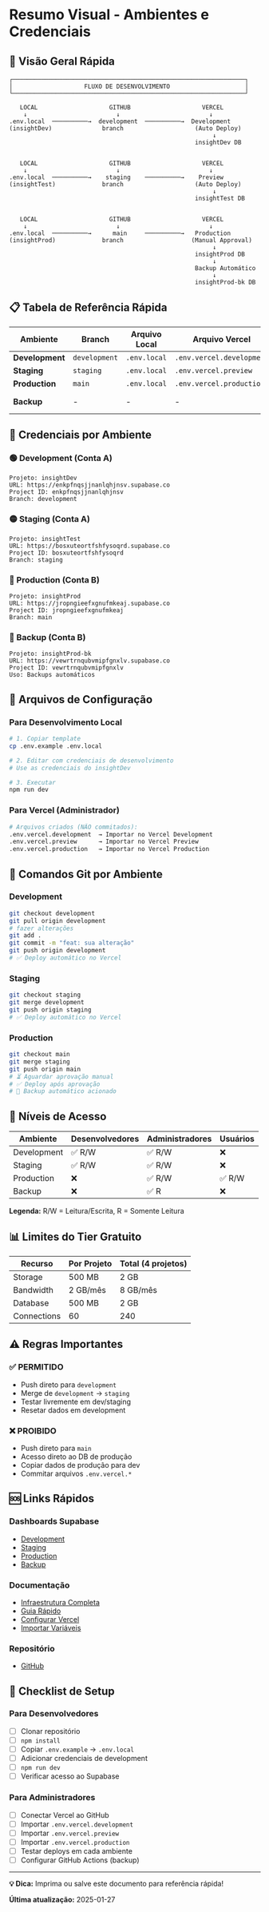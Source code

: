 # Resumo Visual - Ambientes e Credenciais

## 🎯 Visão Geral Rápida

```
┌─────────────────────────────────────────────────────────────────┐
│                    FLUXO DE DESENVOLVIMENTO                     │
└─────────────────────────────────────────────────────────────────┘

   LOCAL                    GITHUB                    VERCEL
    ↓                         ↓                         ↓
.env.local  ──────────→  development  ──────────→  Development
(insightDev)              branch                    (Auto Deploy)
                                                         ↓
                                                    insightDev DB
                                                         
                                                         
   LOCAL                    GITHUB                    VERCEL
    ↓                         ↓                         ↓
.env.local  ──────────→    staging    ──────────→    Preview
(insightTest)             branch                    (Auto Deploy)
                                                         ↓
                                                    insightTest DB


   LOCAL                    GITHUB                    VERCEL
    ↓                         ↓                         ↓
.env.local  ──────────→      main     ──────────→   Production
(insightProd)             branch                   (Manual Approval)
                                                         ↓
                                                    insightProd DB
                                                         ↓
                                                    Backup Automático
                                                         ↓
                                                    insightProd-bk DB
```

## 📋 Tabela de Referência Rápida

| Ambiente | Branch | Arquivo Local | Arquivo Vercel | Projeto Supabase | Deploy |
|----------|--------|---------------|----------------|------------------|--------|
| **Development** | `development` | `.env.local` | `.env.vercel.development` | insightDev | Automático |
| **Staging** | `staging` | `.env.local` | `.env.vercel.preview` | insightTest | Automático |
| **Production** | `main` | `.env.local` | `.env.vercel.production` | insightProd | Manual |
| **Backup** | - | - | - | insightProd-bk | Automático |

## 🔑 Credenciais por Ambiente

### 🟢 Development (Conta A)
```
Projeto: insightDev
URL: https://enkpfnqsjjnanlqhjnsv.supabase.co
Project ID: enkpfnqsjjnanlqhjnsv
Branch: development
```

### 🟡 Staging (Conta A)
```
Projeto: insightTest
URL: https://bosxuteortfshfysoqrd.supabase.co
Project ID: bosxuteortfshfysoqrd
Branch: staging
```

### 🔴 Production (Conta B)
```
Projeto: insightProd
URL: https://jropngieefxgnufmkeaj.supabase.co
Project ID: jropngieefxgnufmkeaj
Branch: main
```

### 💾 Backup (Conta B)
```
Projeto: insightProd-bk
URL: https://vewrtrnqubvmipfgnxlv.supabase.co
Project ID: vewrtrnqubvmipfgnxlv
Uso: Backups automáticos
```

## 📁 Arquivos de Configuração

### Para Desenvolvimento Local
```bash
# 1. Copiar template
cp .env.example .env.local

# 2. Editar com credenciais de desenvolvimento
# Use as credenciais do insightDev

# 3. Executar
npm run dev
```

### Para Vercel (Administrador)
```bash
# Arquivos criados (NÃO commitados):
.env.vercel.development  → Importar no Vercel Development
.env.vercel.preview      → Importar no Vercel Preview
.env.vercel.production   → Importar no Vercel Production
```

## 🚀 Comandos Git por Ambiente

### Development
```bash
git checkout development
git pull origin development
# fazer alterações
git add .
git commit -m "feat: sua alteração"
git push origin development
# ✅ Deploy automático no Vercel
```

### Staging
```bash
git checkout staging
git merge development
git push origin staging
# ✅ Deploy automático no Vercel
```

### Production
```bash
git checkout main
git merge staging
git push origin main
# ⏳ Aguardar aprovação manual
# ✅ Deploy após aprovação
# 💾 Backup automático acionado
```

## 🔐 Níveis de Acesso

| Ambiente | Desenvolvedores | Administradores | Usuários |
|----------|----------------|-----------------|----------|
| Development | ✅ R/W | ✅ R/W | ❌ |
| Staging | ✅ R/W | ✅ R/W | ❌ |
| Production | ❌ | ✅ R/W | ✅ R/W |
| Backup | ❌ | ✅ R | ❌ |

**Legenda:** R/W = Leitura/Escrita, R = Somente Leitura

## 📊 Limites do Tier Gratuito

| Recurso | Por Projeto | Total (4 projetos) |
|---------|-------------|-------------------|
| Storage | 500 MB | 2 GB |
| Bandwidth | 2 GB/mês | 8 GB/mês |
| Database | 500 MB | 2 GB |
| Connections | 60 | 240 |

## ⚠️ Regras Importantes

### ✅ PERMITIDO
- Push direto para `development`
- Merge de `development` → `staging`
- Testar livremente em dev/staging
- Resetar dados em development

### ❌ PROIBIDO
- Push direto para `main`
- Acesso direto ao DB de produção
- Copiar dados de produção para dev
- Commitar arquivos `.env.vercel.*`

## 🆘 Links Rápidos

### Dashboards Supabase
- [Development](https://supabase.com/dashboard/project/enkpfnqsjjnanlqhjnsv)
- [Staging](https://supabase.com/dashboard/project/bosxuteortfshfysoqrd)
- [Production](https://supabase.com/dashboard/project/jropngieefxgnufmkeaj)
- [Backup](https://supabase.com/dashboard/project/vewrtrnqubvmipfgnxlv)

### Documentação
- [Infraestrutura Completa](./INFRAESTRUTURA.md)
- [Guia Rápido](./GUIA-RAPIDO-AMBIENTES.md)
- [Configurar Vercel](./CONFIGURAR-VERCEL.md)
- [Importar Variáveis](./IMPORTAR-ENV-VERCEL.md)

### Repositório
- [GitHub](https://github.com/sobrinkedos/insightFlow)

## 📝 Checklist de Setup

### Para Desenvolvedores
- [ ] Clonar repositório
- [ ] `npm install`
- [ ] Copiar `.env.example` → `.env.local`
- [ ] Adicionar credenciais de development
- [ ] `npm run dev`
- [ ] Verificar acesso ao Supabase

### Para Administradores
- [ ] Conectar Vercel ao GitHub
- [ ] Importar `.env.vercel.development`
- [ ] Importar `.env.vercel.preview`
- [ ] Importar `.env.vercel.production`
- [ ] Testar deploys em cada ambiente
- [ ] Configurar GitHub Actions (backup)

---

**💡 Dica:** Imprima ou salve este documento para referência rápida!

**Última atualização:** 2025-01-27
